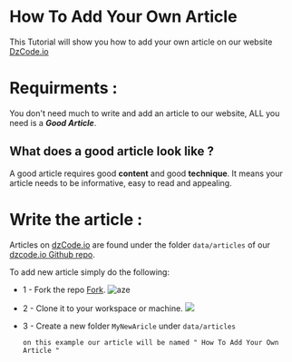 # How To Add Your Own Article 
This Tutorial will show you how to add your own article on our website [DzCode.io](https://dzcode.io)


# Requirments : 

You don't need much to write and add an article to our website, ALL you need is a <b><i>Good Article</i></b>.

## What does a good article look like ?

A good article requires good <b>content</b> and good <b>technique</b>. It means your article needs to be informative, easy to read and appealing.

# Write the article : 

Articles on [dzCode.io](https://dzcode.io) are found under the folder `data/articles` of our [dzcode.io Github repo](https://github.com/dzcode-io/dzcode.io/tree/master/data/articles).

To add new article simply do the following:

-   1 - Fork the repo  [Fork](https://github.com/dzcode-io/dzcode.io/fork). ![aze](https://i.imgur.com/3JVIa5i.png)

-   2 - Clone it to your workspace or machine. ![](https://i.imgur.com/iNV3Uo5.png)

-   3 - Create a new folder `MyNewAricle` under `data/articles`
    
        on this example our article will be named " How To Add Your Own Article "





